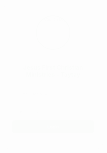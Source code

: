 <!DOCTYPE html>
<html lang="en">
<head>
  <meta charset="UTF-8">
  <meta name="viewport" content="width=device-width, initial-scale=1.0">
  <title>JFCM Taytay Login</title>
  <style>
    * { box-sizing: border-box; margin: 0; padding: 0; }

    body {
      font-family: 'Segoe UI', sans-serif;
      height: 100vh;
      display: flex;
      justify-content: center;
      align-items: center;
      background: url('https://source.unsplash.com/1600x900/?church') no-repeat center center/cover;
      position: relative;
    }

    body::before {
      content: "";
      position: absolute; top:0; left:0; right:0; bottom:0;
      background: rgba(0,0,0,0.6); /* dark overlay for better contrast */
    }

    .login-box {
      position: relative;
      background: rgba(255,255,255,0.95);
      padding: 40px 30px;
      border-radius: 20px;
      width: 350px;
      max-width: 90%;
      text-align: center;
      box-shadow: 0 10px 30px rgba(0,0,0,0.3);
      animation: fadeIn 1s ease-in-out;
    }

    .login-box img {
      width: 120px;
      border-radius: 50%;
      margin-bottom: 20px;
      border: 3px solid #2e7d32; /* dark green border */
    }

    .login-box h2 {
      margin-bottom: 25px;
      color: #2e7d32; /* dark green title */
    }

    input {
      width: 90%;
      padding: 12px;
      margin: 10px 0;
      border: 1px solid #ccc;
      border-radius: 10px;
      outline: none;
      transition: 0.3s;
    }

    input:focus {
      border-color: #2e7d32;
      box-shadow: 0 0 8px rgba(46,125,50,0.5);
    }

    button {
      background: #2e7d32; /* dark green */
      color: white;
      border: none;
      padding: 14px;
      border-radius: 10px;
      cursor: pointer;
      width: 100%;
      font-size: 1rem;
      transition: 0.3s;
    }

    button:hover {
      background: #14532d; /* darker green on hover */
      box-shadow: 0 5px 15px rgba(0,0,0,0.2);
    }

    .error {
      color: red;
      margin-top: 12px;
    }

    @keyframes fadeIn {
      from { opacity: 0; transform: scale(0.9); }
      to { opacity: 1; transform: scale(1); }
    }
  </style>
</head>
<body>
  <div class="login-box">
    <img src="https://scontent.fmnl17-2.fna.fbcdn.net/v/t39.30808-6/308986411_456853616478751_1968050896292484962_n.jpg?_nc_cat=111&ccb=1-7&_nc_sid=6ee11a&_nc_ohc=KYLR5qPUdN8Q7kNvwEtYLxe&_nc_oc=Adm9YssLgmfDb3dkGA-y2GF8Idhar6DGOMVCPmB-MmrLYbcrDGD5_Gp68OkMSw77Xe8&_nc_zt=23&_nc_ht=scontent.fmnl17-2.fna&_nc_gid=94tWQNsBobMYJ2tzhQsICQ&oh=00_AfW0xSXiqsnlYACcQLG5C6amQnD7TFE55wLalfduIc-yNA&oe=68BB1ADC" 
         alt="Church Logo">
    <h2>Jesus First Christian Ministries - Taytay</h2>
    <input type="text" id="username" placeholder="Enter Username">
    <input type="password" id="password" placeholder="Enter Password">
    <button onclick="login()">Login</button>
    <p class="error" id="error-message"></p>
  </div>

  <script>
    function login() {
      const defaultUser = "admin";
      const defaultPass = "12345";
      const username = document.getElementById("username").value;
      const password = document.getElementById("password").value;

      if(username === defaultUser && password === defaultPass){
        window.location.href = "https://drive.google.com/drive/folders/1i2AuG5zaVImN4wnDyzYrqPGLH-B3iqCP?usp=sharing";
      } else {
        document.getElementById("error-message").textContent = "Invalid username or password!";
      }
    }
  </script>
</body>
</html>
